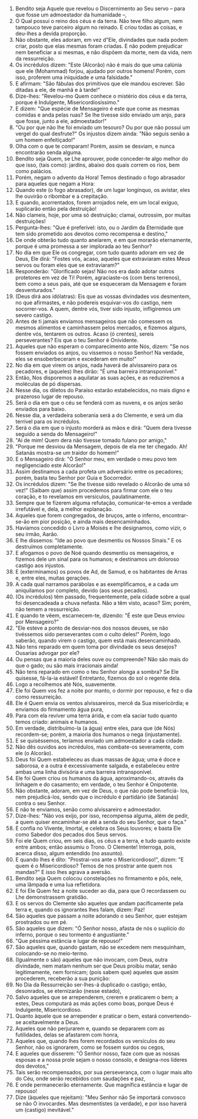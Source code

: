 1. Bendito seja Aquele que revelou o Discernimento ao Seu servo – para que fosse um admoestador da humanidade –,
2. O Qual possui o reino dos céus e da terra. Não teve filho algum, nem tampouco teve parceiro algum no reinado. E criou todas as coisas, e deu-lhes a devida proporção.
3. Não obstante, eles adoram, em vez d‟Ele, divindades que nada podem criar, posto que elas mesmas foram criadas. E não podem prejudicar nem beneficiar a si mesmas, e não dispõem da morte, nem da vida, nem da ressurreição.
4. Os incrédulos dizem: "Este (Alcorão) não é mais do que uma calúnia que ele (Mohammad) forjou, ajudado por outros homens! Porém, com isso, proferem uma iniquidade e uma falsidade."
5. E afirmam: "São fábulas dos primitivos que ele mandou escrever. São ditadas a ele, de manhã e à tarde!"
6. Dize-lhes: "Revelou-mo Quem conhece o mistério dos céus e da terra, porque é Indulgente, Misericordiosíssimo."
7. E dizem: "Que espécie de Mensageiro é este que come as mesmas comidas e anda pelas ruas? Se lhe tivesse sido enviado um anjo, para que fosse, junto a ele, admoestador!"
8. "Ou por que não lhe foi enviado um tesouro? Ou por que não possui um vergel do qual desfrute?" Os injustos dizem ainda: "Não seguis senão a um homem enfeitiçado!"
9. Olha com o que te comparam! Porém, assim se desviam, e nunca encontrarão senda alguma.
10. Bendito seja Quem, se Lhe aprouver, pode conceder-te algo melhor do que isso, (tais como): jardins, abaixo dos quais correm os rios, bem como palácios.
11. Porém, negam o advento da Hora! Temos destinado o fogo abrasador para aqueles que negam a Hora:
12. Quando este (o fogo abrasador), de um lugar longínquo, os avistar, eles lhe ouvirão o ribombar e a crepitação.
13. E quando, acorrentados, forem arrojados nele, em um local exíguo, suplicarão então pela destruição!
14. Não clameis, hoje, por uma só destruição; clamai, outrossim, por muitas destruições!
15. Pergunta-lhes: "Que é preferível: isto, ou o Jardim da Eternidade que tem sido prometido aos devotos como recompensa e destino,"
16. De onde obterão tudo quanto anelarem, e em que morarão eternamente, porque é uma promessa a ser implorada ao teu Senhor?
17. No dia em que Ele os congregar, com tudo quanto adoram em vez de Deus, Ele dirá: "Fostes vós, acaso, aqueles que extraviaram estes Meus servos ou foram eles que se extraviaram?"
18. Responderão: "Glorificado sejas! Não nos era dado adotar outros protetores em vez de Ti! Porém, agraciaste-os (com bens terrenos), bem como a seus pais, até que se esqueceram da Mensagem e foram desventurados."
19. (Deus dirá aos idólatras): Eis que as vossas divindades vos desmentem, no que afirmastes, e não podereis esquivar-vos do castigo, nem socorrer-vos. A quem, dentre vós, tiver sido injusto, infligiremos um severo castigo.
20. Antes de ti jamais enviamos mensageiros que não comessem os mesmos alimentos e caminhassem pelos mercados, e fizemos alguns, dentre vós, tentarem os outros. Acaso (ó crentes), sereis perseverantes? Eis que o teu Senhor é Onividente.
21. Aqueles que não esperam o comparecimento ante Nós, dizem: "Se nos fossem enviados os anjos, ou vissemos o nosso Senhor! Na verdade, eles se ensoberbeceram e excederam em muito!"
22. No dia em que virem os anjos, nada haverá de alvissareiro para os pecadores, e (aqueles) lhes dirão: "É uma barreira intransponível."
23. Então, Nos disporemos a aquilatar as suas ações, e as reduziremos a moléculas de pó dispersas.
24. Nesse dia, os diletos do Paraíso estarão estabelecidos, no mais digno e prazeroso lugar de repouso.
25. Será o dia em que o céu se fenderá com as nuvens, e os anjos serão enviados para baixo.
26. Nesse dia, a verdadeira soberania será a do Clemente, e será um dia terrível para os incrédulos.
27. Será o dia em que o injusto morderá as mãos e dirá: "Quem dera tivesse seguido a senda do Mensageiro!"
28. "Ai de mim! Quem dera não tivesse tomado fulano por amigo,"
29. "Porque me desviou da Mensagem, depois de ela me ter chegado. Ah! Satanás mostra-se um traidor do homem!"
30. E o Mensageiro dirá: "Ó Senhor meu, em verdade o meu povo tem negligenciado este Alcorão!"
31. Assim destinamos a cada profeta um adversário entre os pecadores; porém, basta teu Senhor por Guia e Socorredor.
32. Os incrédulos dizem: "Se lhe tivesse sido revelado o Alcorão de uma só vez!" (Saibam que) assim procedemos para firmar com ele o teu coração, e to revelamos em versículos, paulatinamente.
33. Sempre que te fizerem alguma refutação, comunicar-te-emos a verdade irrefutável e, dela, a melhor explanação.
34. Aqueles que forem congregados, de bruços, ante o inferno, encontrar-se-ão em pior posição, e ainda mais desencaminhados.
35. Havíamos concedido o Livro a Moisés e lhe designamos, como vizir, o seu irmão, Aarão.
36. E lhe dissemos: "Ide ao povo que desmentiu os Nossos Sinais." E os destruímos completamente.
37. E afogamos o povo de Noé quando desmentiu os mensageiros, e fizemos dele um sinal para os humanos; e destinamos um doloroso castigo aos injustos.
38. E (exterminamos) os povos de Ad, de Samud, e os habitantes de Arras e, entre eles, muitas gerações.
39. A cada qual narramos parábolas e as exemplificamos, e a cada um aniquilamos por completo, devido (aos seus pecados).
40. (Os incrédulos) têm passado, frequentemente, pela cidade sobre a qual foi desencadeada a chuva nefasta. Não a têm visto, acaso? Sim; porém, não temem a ressurreição.
41. E quando te vêem, escarnecem-te, dizendo: "É este que Deus enviou por Mensageiro?"
42. "Ele esteve a ponto de desviar-nos dos nossos deuses, se não tivéssemos sido perseverantes com o culto deles!" Porém, logo saberão, quando virem o castigo, quem está mais desencaminhado.
43. Não tens reparado em quem toma por divindade os seus desejos? Ousarias advogar por ele?
44. Ou pensas que a maioria deles ouve ou compreende? Não são mais do que o gado; ou são mais irracionais ainda!
45. Não tens reparado em como o teu Senhor alonga a sombra? Se Ele quisesse, fá-la-ia estável! Entretanto, fizemos do sol o regente dela.
46. Logo a recolhemos até Nós, suavemente.
47. Ele foi Quem vos fez a noite por manto, o dormir por repouso, e fez o dia como ressurreição.
48. Ele é Quem envia os ventos alvissareiros, mercê da Sua misericórdia; e enviamos do firmamento água pura,
49. Para com ela reviver uma terra árida, e com ela saciar tudo quanto temos criado: animais e humanos.
50. Em verdade, distribuímo-la (a água) entre eles, para que (de Nós) recordem-se; porém, a maioria dos humanos o nega (injustamente).
51. E se quiséssemos, teríamos enviado um admoestador a cada cidade.
52. Não dês ouvidos aos incrédulos, mas combate-os severamente, com ele (o Alcorão).
53. Deus foi Quem estabeleceu as duas massas de água; uma é doce e saborosa, e a outra é excessivamente salgada, e estabeleceu entre ambas uma linha divisória e uma barreira intransponível.
54. Ele foi Quem criou os humanos da água, aproximando-os, através da linhagem e do casamento; em verdade, o teu Senhor é Onipotente.
55. Não obstante, adoram, em vez de Deus, o que não pode beneficiá- los, nem prejudicá-los, sendo que o incrédulo é partidário (de Satanás) contra o seu Senhor.
56. E não te enviamos, senão como alvissareiro e admoestador.
57. Dize-lhes: "Não vos exijo, por isso, recompensa alguma, além de pedir, a quem quiser encaminhar-se até a senda do seu Senhor, que o faça."
58. E confia no Vivente, Imortal, e celebra os Seus louvores; e basta Ele como Sabedor dos pecados dos Seus servos.
59. Foi ele Quem criou, em seis dias, os céus e a terra, e tudo quanto existe entre ambos; então assumiu o Trono. O Clemente! Interroga, pois, acerca disso, algum entendido (no assunto).
60. E quando lhes é dito: "Prostrai-vos ante o Misericordioso!", dizem: "E quem é o Misericordioso? Temos de nos prostrar ante quem nos mandas?" E isso lhes agrava a aversão.
61. Bendito seja Quem colocou constelações no firmamento e pôs, nele, uma lâmpada e uma lua refletidora.
62. E foi Ele Quem fez a noite suceder ao dia, para que O recordassem ou Lhe demonstrassem gratidão.
63. E os servos do Clemente são aqueles que andam pacificamente pela terra e, quando os ignorantes lhes falam, dizem: Paz!
64. São aqueles que passam a noite adorando o seu Senhor, quer estejam prostrados ou em pé.
65. São aqueles que dizem: "Ó Senhor nosso, afasta de nós o suplício do inferno, porque o seu tormento é angustiante."
66. "Que péssima estância e lugar de repouso!"
67. São aqueles que, quando gastam, não se excedem nem mesquinham, colocando-se no meio-termo.
68. (Igualmente o são) aqueles que não invocam, com Deus, outra divindade, nem matam nenhum ser que Deus proibiu matar, senão legitimamente, nem fornicam; (pois sabem que) aqueles que assim procederem, receberão a sua punição:
69. No Dia da Ressurreição ser-lhes-á duplicado o castigo; então, desonrados, se eternizarão (nesse estado),
70. Salvo aqueles que se arrependerem, crerem e praticarem o bem; a estes, Deus computará as más ações como boas, porque Deus é Indulgente, Misericordioso.
71. Quanto àquele que se arrepender e praticar o bem, estará convertendo-se aceitavelmente a Deus.
72. Aqueles que não perjurarem e, quando se depararem com as futilidades, delas se afastarem com honra,
73. Aqueles que, quando lhes forem recordados os versículos do seu Senhor, não os ignorarem, como se fossem surdos ou cegos,
74. E aqueles que disserem: "Ó Senhor nosso, faze com que as nossas esposas e a nossa prole sejam o nosso consolo, e designa-nos líderes dos devotos,"
75. Tais serão recompensados, por sua perseverança, com o lugar mais alto do Céu, onde serão recebidos com saudações e paz,
76. E onde permanecerão eternamente. Que magnífica estância e lugar de repouso!
77. Dize (àqueles que rejeitam): "Meu Senhor não Se importará convosco se não O invocardes. Mas desmentistes (a verdade), e por isso haverá um (castigo) inevitável."

